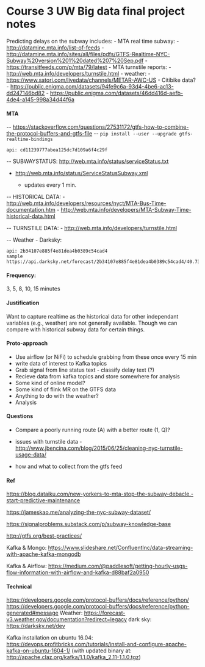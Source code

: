 Course 3 UW Big data final project notes
========================================

Predicting delays on the subway includes:
	- MTA real time subway:
		- http://datamine.mta.info/list-of-feeds
		- http://datamine.mta.info/sites/all/files/pdfs/GTFS-Realtime-NYC-Subway%20version%201%20dated%207%20Sep.pdf
		- https://transitfeeds.com/p/mta/79/latest
	- MTA turnstile reports:
		- http://web.mta.info/developers/turnstile.html
	- weather:
		- https://www.satori.com/livedata/channels/METAR-AWC-US
	- Citibike data?
	- https://public.enigma.com/datasets/94fe9c6a-93d4-4be6-ac13-dd247146bd82
	- https://public.enigma.com/datasets/46dd416d-aefb-4de4-a145-998a34d44f6a



#### MTA

-- https://stackoverflow.com/questions/27531172/gtfs-how-to-combine-the-protocol-buffers-and-gtfs-file
-- `pip install --user --upgrade gtfs-realtime-bindings`

	api: cd11239777abea125dc7d109a6f4c29f


-- SUBWAYSTATUS: http://web.mta.info/status/serviceStatus.txt

- http://web.mta.info/status/ServiceStatusSubway.xml

	- updates every 1 min.

-- HISTORICAL DATA:
	- http://web.mta.info/developers/resources/nyct/MTA-Bus-Time-documentation.htm
	- http://web.mta.info/developers/MTA-Subway-Time-historical-data.html

-- TURNSTILE DATA:
	- http://web.mta.info/developers/turnstile.html

-- Weather
	- Darksky: 

	api: 2b34107e885f4e81dea4b0389c54cad4
	sample https://api.darksky.net/forecast/2b34107e885f4e81dea4b0389c54cad4/40.730610,-73.935242

#### Frequency:

3, 5, 8, 10, 15 minutes



#### Justification

Want to capture realtime as the historical data for other independant variables (e.g., weather) are not generally available. Though we can compare with historical subway data for certain things.


#### Proto-approach

- Use airflow (or NiFi) to schedule grabbing from these once every 15 min
- write data of interest to Kafka topics
- Grab signal from line status text - classify delay text (?)
- Recieve data from kafka topics and store somewhere for analysis
- Some kind of online model?
- Some kind of flink MR on the GTFS data
- Anything to do with the weather?
- Analysis


#### Questions

- Compare a poorly running route (A) with a better route (1, Q)?
- issues with turnstile data - http://www.jbencina.com/blog/2015/06/25/cleaning-nyc-turnstile-usage-data/

- how and what to collect from the gtfs feed



#### Ref

https://blog.dataiku.com/new-yorkers-to-mta-stop-the-subway-debacle.-start-predictive-maintenance

https://jameskao.me/analyzing-the-nyc-subway-dataset/

https://signalproblems.substack.com/p/subway-knowledge-base

http://gtfs.org/best-practices/

Kafka & Mongo: https://www.slideshare.net/ConfluentInc/data-streaming-with-apache-kafka-mongodb

Kafka & Airflow: https://medium.com/@paddlesoft/getting-hourly-usgs-flow-information-with-airflow-and-kafka-d88baf2a0950

#### Technical

https://developers.google.com/protocol-buffers/docs/reference/python/
https://developers.google.com/protocol-buffers/docs/reference/python-generated#message
Weather: https://forecast-v3.weather.gov/documentation?redirect=legacy
dark sky: https://darksky.net/dev

Kafka installation on ubuntu 16.04: https://devops.profitbricks.com/tutorials/install-and-configure-apache-kafka-on-ubuntu-1604-1/ (with updated binary at: http://apache.claz.org/kafka/1.1.0/kafka_2.11-1.1.0.tgz)
